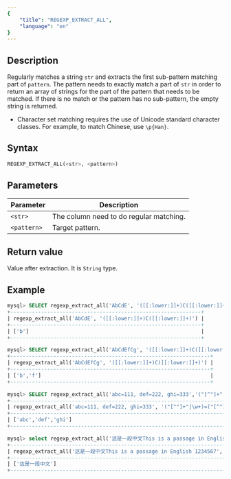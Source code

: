 ```yaml
---
{
    "title": "REGEXP_EXTRACT_ALL",
    "language": "en"
}
---
```


## Description

Regularly matches a string `str` and extracts the first sub-pattern matching part of `pattern`. The pattern needs to exactly match a part of `str` in order to return an array of strings for the part of the pattern that needs to be matched. If there is no match or the pattern has no sub-pattern, the empty string is returned.

- Character set matching requires the use of Unicode standard character classes. For example, to match Chinese, use `\p{Han}`.

## Syntax

```sql
REGEXP_EXTRACT_ALL(<str>, <pattern>)
```

## Parameters

| Parameter | Description |
| -- | -- |
| `<str>` | The column need to do regular matching.|
| `<pattern>` | Target pattern.|

## Return value

Value after extraction. It is `String` type.

## Example

```sql
mysql> SELECT regexp_extract_all('AbCdE', '([[:lower:]]+)C([[:lower:]]+)');
+--------------------------------------------------------------+
| regexp_extract_all('AbCdE', '([[:lower:]]+)C([[:lower:]]+)') |
+--------------------------------------------------------------+
| ['b']                                                        |
+--------------------------------------------------------------+

mysql> SELECT regexp_extract_all('AbCdEfCg', '([[:lower:]]+)C([[:lower:]]+)');
+-----------------------------------------------------------------+
| regexp_extract_all('AbCdEfCg', '([[:lower:]]+)C([[:lower:]]+)') |
+-----------------------------------------------------------------+
| ['b','f']                                                       |
+-----------------------------------------------------------------+

mysql> SELECT regexp_extract_all('abc=111, def=222, ghi=333','("[^"]+"|\\w+)=("[^"]+"|\\w+)');
+--------------------------------------------------------------------------------+
| regexp_extract_all('abc=111, def=222, ghi=333', '("[^"]+"|\w+)=("[^"]+"|\w+)') |
+--------------------------------------------------------------------------------+
| ['abc','def','ghi']                                                            |
+--------------------------------------------------------------------------------+

mysql> select regexp_extract_all('这是一段中文This is a passage in English 1234567', '(\\p{Han}+)(.+)');
+------------------------------------------------------------------------------------------------+
| regexp_extract_all('这是一段中文This is a passage in English 1234567', '(\p{Han}+)(.+)')       |
+------------------------------------------------------------------------------------------------+
| ['这是一段中文']                                                                               |
+------------------------------------------------------------------------------------------------+
```
